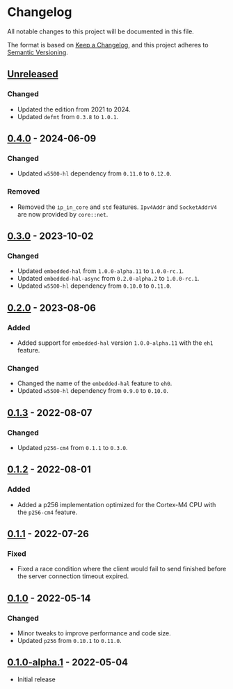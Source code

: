 # Changelog
All notable changes to this project will be documented in this file.

The format is based on [Keep a Changelog](https://keepachangelog.com/en/1.0.0/),
and this project adheres to [Semantic Versioning](https://semver.org/spec/v2.0.0.html).

## [Unreleased]
### Changed
- Updated the edition from 2021 to 2024.
- Updated `defmt` from `0.3.8` to `1.0.1`.

## [0.4.0] - 2024-06-09
### Changed
- Updated `w5500-hl` dependency from `0.11.0` to `0.12.0`.

### Removed
- Removed the `ip_in_core` and `std` features.  `Ipv4Addr` and `SocketAddrV4` are now provided by `core::net`.

## [0.3.0] - 2023-10-02
### Changed
- Updated `embedded-hal` from `1.0.0-alpha.11` to `1.0.0-rc.1`.
- Updated `embedded-hal-async` from `0.2.0-alpha.2` to `1.0.0-rc.1`.
- Updated `w5500-hl` dependency from `0.10.0` to `0.11.0`.

## [0.2.0] - 2023-08-06
### Added
- Added support for `embedded-hal` version `1.0.0-alpha.11` with the `eh1` feature.

### Changed
- Changed the name of the `embedded-hal` feature to `eh0`.
- Updated `w5500-hl` dependency from `0.9.0` to `0.10.0`.

## [0.1.3] - 2022-08-07
### Changed
- Updated `p256-cm4` from `0.1.1` to `0.3.0`.

## [0.1.2] - 2022-08-01
### Added
- Added a p256 implementation optimized for the Cortex-M4 CPU with the `p256-cm4` feature.

## [0.1.1] - 2022-07-26
### Fixed
- Fixed a race condition where the client would fail to send finished before the server connection timeout expired.

## [0.1.0] - 2022-05-14
### Changed
- Minor tweaks to improve performance and code size.
- Updated `p256` from `0.10.1` to `0.11.0`.

## [0.1.0-alpha.1] - 2022-05-04
- Initial release

[Unreleased]: https://github.com/newAM/w5500-rs/compare/tls%2Fv0.4.0...HEAD
[0.4.0]: https://github.com/newAM/w5500-rs/compare/tls%2Fv0.3.0...tls%2Fv0.4.0
[0.3.0]: https://github.com/newAM/w5500-rs/compare/tls%2Fv0.2.0...tls%2Fv0.3.0
[0.2.0]: https://github.com/newAM/w5500-rs/compare/tls%2Fv0.1.3...tls%2Fv0.2.0
[0.1.3]: https://github.com/newAM/w5500-rs/compare/tls%2Fv0.1.2...tls%2Fv0.1.3
[0.1.2]: https://github.com/newAM/w5500-rs/compare/tls%2Fv0.1.1...tls%2Fv0.1.2
[0.1.1]: https://github.com/newAM/w5500-rs/compare/tls%2Fv0.1.0...tls%2Fv0.1.1
[0.1.0]: https://github.com/newAM/w5500-rs/releases/tag/tls%2Fv0.1.0-alpha.1...tls%2Fv0.1.0
[0.1.0-alpha.1]: https://github.com/newAM/w5500-rs/releases/tag/tls%2Fv0.1.0-alpha.1
